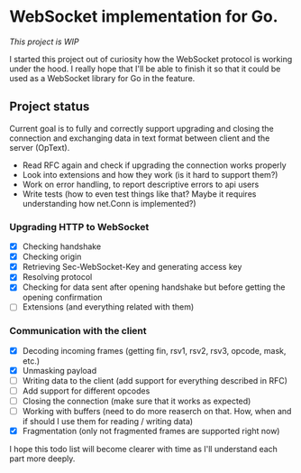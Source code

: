 # WebSocket implementation for Go.

_This project is WIP_

I started this project out of curiosity how the WebSocket protocol is working under the hood. I really hope that I'll be able to finish it so that it could be used as a WebSocket library for Go in the feature.

## Project status

Current goal is to fully and correctly support upgrading and closing the connection and exchanging data in text format between client and the server (OpText).

- Read RFC again and check if upgrading the connection works properly
- Look into extensions and how they work (is it hard to support them?)
- Work on error handling, to report descriptive errors to api users
- Write tests (how to even test things like that? Maybe it requires understanding how net.Conn is implemented?)

### Upgrading HTTP to WebSocket

- [x] Checking handshake
- [x] Checking origin
- [x] Retrieving Sec-WebSocket-Key and generating access key
- [x] Resolving protocol
- [x] Checking for data sent after opening handshake but
      before getting the opening confirmation
- [ ] Extensions (and everything related with them)

### Communication with the client

- [x] Decoding incoming frames (getting fin, rsv1, rsv2, rsv3, opcode, mask, etc.)
- [x] Unmasking payload
- [ ] Writing data to the client (add support for everything described in RFC)
- [ ] Add support for different opcodes
- [ ] Closing the connection (make sure that it works as expected)
- [ ] Working with buffers (need to do more reaserch on that. How, when and if should I use them for reading / writing data)
- [x] Fragmentation (only not fragmented frames are supported right now)

I hope this todo list will become clearer with time as I'll understand each part more deeply.
